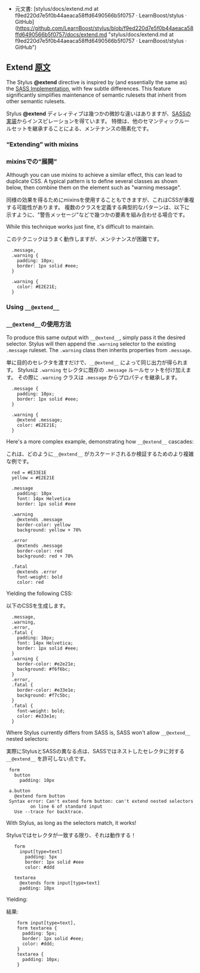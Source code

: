  +  元文書: [stylus/docs/extend.md at f9ed220d7e5f0b44aeaca58ffd6490566b5f0757 · LearnBoost/stylus · GitHub]
(https://github.com/LearnBoost/stylus/blob/f9ed220d7e5f0b44aeaca58ffd6490566b5f0757/docs/extend.md 
"stylus/docs/extend.md at f9ed220d7e5f0b44aeaca58ffd6490566b5f0757 · LearnBoost/stylus · GitHub")

## Extend [原文](http://learnboost.github.com/stylus/docs/extend.html)

  The Stylus __@extend__ directive is inspired by (and essentially the same as) the [SASS Implementation](http://sass-lang.com/docs/yardoc/file.SASS_REFERENCE.html#extend), with few subtle differences. This feature significantly simplifies maintenance of semantic rulesets that inherit from other semantic rulesets.

  Stylus __@extend__ ディレィティブは幾つかの微妙な違いはありますが、[SASSの実装](http://sass-lang.com/docs/yardoc/file.SASS_REFERENCE.html#extend)からインスピレーションを得ています。
  特徴は、他のセマンティックルールセットを継承することによる、メンテナンスの簡素化です。

### “Extending” with mixins

### mixinsでの“展開”

  Although you can use mixins to achieve a similar effect, this can lead to duplicate CSS. A typical pattern is to define several classes as shown below, then combine them on the element such as "warning message". 

  同様の効果を得るためにmixinsを使用することもできますが、これはCSSが重複する可能性があります。
  複数のクラスを定義する典型的なパターンは、以下に示すように、"警告メッセージ"などで幾つかの要素を組み合わせる場合です。

  While this technique works just fine, it's difficult to maintain.

  このテクニックはうまく動作しますが、メンテナンスが困難です。
  
      .message,
      .warning {
        padding: 10px;
        border: 1px solid #eee;
      }

      .warning {
        color: #E2E21E;
      }


### Using `__@extend__`

### `__@extend__`の使用方法

  To produce this same output with `__@extend__`, simply pass it the desired selector.  Stylus will then append the `.warning` selector to the existing `.message` ruleset.  The `.warning` class then inherits properties from `.message`.

  単に目的のセレクタを渡すだけで、`__@extend__` によって同じ出力が得られます。
  Stylusは `.warning` セレクタに既存の `.message` ルールセットを付け加えます。
  その際に `.warning` クラスは  `.message` からプロパティを継承します。

      .message {
        padding: 10px;
        border: 1px solid #eee;
      }

      .warning {
        @extend .message;
        color: #E2E21E;
      }


  Here's a more complex example, demonstrating how `__@extend__` cascades:
  
  これは、どのように`__@extend__` がカスケードされるか検証するためのより複雑な例です。
  
      red = #E33E1E
      yellow = #E2E21E

      .message
        padding: 10px
        font: 14px Helvetica
        border: 1px solid #eee

      .warning
        @extends .message
        border-color: yellow
        background: yellow + 70%

      .error
        @extends .message
        border-color: red
        background: red + 70%

      .fatal
        @extends .error
        font-weight: bold
        color: red

  Yielding the following CSS:
  
  以下のCSSを生成します。
  
      .message,
      .warning,
      .error,
      .fatal {
        padding: 10px;
        font: 14px Helvetica;
        border: 1px solid #eee;
      }
      .warning {
        border-color: #e2e21e;
        background: #f6f6bc;
      }
      .error,
      .fatal {
        border-color: #e33e1e;
        background: #f7c5bc;
      }
      .fatal {
        font-weight: bold;
        color: #e33e1e;
      }

  Where Stylus currently differs from SASS is, SASS won't allow  `__@extend__` nested selectors:

  実際にStylusとSASSの異なる点は、SASSではネストしたセレクタに対する `__@extend__` を許可しない点です。

     form
       button
         padding: 10px

     a.button
       @extend form button 
     Syntax error: Can't extend form button: can't extend nested selectors
             on line 6 of standard input
       Use --trace for backtrace.

   With Stylus, as long as the selectors match, it works!

   Stylusではセレクタが一致する限り、それは動作する！
   
       form
         input[type=text]
           padding: 5px
           border: 1px solid #eee
           color: #ddd

       textarea
         @extends form input[type=text]
         padding: 10px

   Yielding:
   
   結果:
   
        form input[type=text],
        form textarea {
          padding: 5px;
          border: 1px solid #eee;
          color: #ddd;
        }
        textarea {
          padding: 10px;
        }
      
